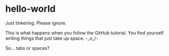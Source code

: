 # hello-world
Just tinkering.  Please ignore.

This is what happens when you follow the GitHub tutorial.  You find yourself writing things that just take up space.  -\_o_/-

So... tabs or spaces?
